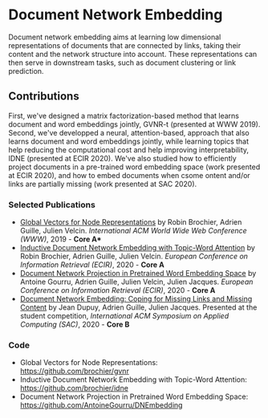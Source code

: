 # Document Network Embedding

Document network embedding aims at learning low dimensional representations of documents that are connected by links, taking their content and the network structure into account.  These representations can then serve in downstream tasks, such as document clustering or link prediction.

## Contributions

First, we've designed a matrix factorization-based method that learns document and word embeddings jointly, GVNR-t (presented at WWW 2019). Second, we've developped a neural, attention-based, approach that also learns document and word embeddings jointly, while learning topics that help reducing the computational cost and help improving interpretability, IDNE (presented at ECIR 2020). We've also studied how to efficiently project documents in a pre-trained word embedding space (work presented at ECIR 2020), and how to embed documents when csome ontent and/or links are partially missing (work presented at SAC 2020).

### Selected Publications
- [Global Vectors for Node Representations](https://arxiv.org/pdf/1902.11004.pdf) by Robin Brochier, Adrien Guille, Julien Velcin. *International ACM World Wide Web Conference (WWW)*, 2019 - **Core A\***
- [Inductive Document Network Embedding with Topic-Word Attention](https://arxiv.org/pdf/2001.03369.pdf) by Robin Brochier, Adrien Guille, Julien Velcin. *European Conference on Information Retrieval (ECIR)*, 2020 - **Core A**
- [Document Network Projection in Pretrained Word Embedding Space](https://arxiv.org/pdf/2001.05727.pdf) by Antoine Gourru, Adrien Guille, Julien Velcin, Julien Jacques. *European Conference on Information Retrieval (ECIR)*, 2020 - **Core A**
- [Document Network Embedding: Coping for Missing Links and Missing Content](https://arxiv.org/pdf/1912.03048.pdf) by Jean Dupuy, Adrien Guille, Julien Jacques. Presented at the student competition, *International ACM Symposium on Applied Computing (SAC)*, 2020 - **Core B**

### Code
- Global Vectors for Node Representations: https://github.com/brochier/gvnr
- Inductive Document Network Embedding with Topic-Word Attention: https://github.com/brochier/idne
- Document Network Projection in Pretrained Word Embedding Space: https://github.com/AntoineGourru/DNEmbedding
